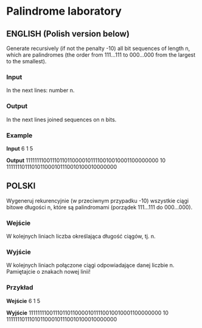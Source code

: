 # Palindrome laboratory

## ENGLISH (Polish version below)

Generate recursively (if not the penalty -10) all bit sequences of length n, which are palindromes (the order from 111...111 to 000...000 from the largest to the smallest).

### Input

In the next lines: number n.

### Output

In the next lines joined sequences on n bits.

### Example

**Input**
6
1
5

**Output**
111111110011101101100001011110010010001100000000
10
1111111011101011000101110010100010000000

## POLSKI

Wygeneruj rekurencyjnie (w przeciwnym przypadku -10) wszystkie ciągi bitowe długości n, które są palindromami (porządek 111...111 do 000...000).

### Wejście

W kolejnych liniach liczba określająca długość ciągów, tj. n.

### Wyjście

W kolejnych liniach połączone ciągi odpowiadające danej liczbie n. Pamiętajcie o znakach nowej linii!

### Przykład

**Wejście**
6
1
5

**Wyjście**
111111110011101101100001011110010010001100000000
10
1111111011101011000101110010100010000000
